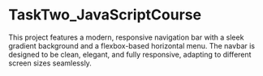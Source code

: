 # TaskTwo_JavaScriptCourse
This project features a modern, responsive navigation bar with a sleek gradient background and a flexbox-based horizontal menu. The navbar is designed to be clean, elegant, and fully responsive, adapting to different screen sizes seamlessly.
